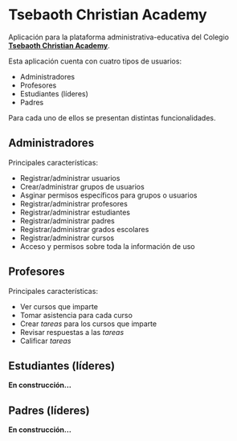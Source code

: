 # Tsebaoth Christian Academy

Aplicación para la plataforma administrativa-educativa del Colegio [**Tsebaoth Christian Academy**](http://www.tsebaothacademy.org/).

Esta aplicación cuenta con cuatro tipos de usuarios:
- Administradores
- Profesores
- Estudiantes (líderes)
- Padres

Para cada uno de ellos se presentan distintas funcionalidades.


Administradores
---------

Principales características:
- Registrar/administrar usuarios
- Crear/administrar grupos de usuarios
- Asginar permisos específicos para grupos o usuarios
- Registrar/administrar profesores
- Registrar/administrar estudiantes
- Registrar/administrar padres
- Registrar/administrar grados escolares
- Registrar/administrar cursos
- Acceso y permisos sobre toda la información de uso


Profesores
---------

Principales características:
- Ver cursos que imparte
- Tomar asistencia para cada curso
- Crear *tareas* para los cursos que imparte
- Revisar respuestas a las *tareas*
- Calificar *tareas*


Estudiantes (líderes)
---------
**En construcción...**


Padres (líderes)
---------
**En construcción...**
